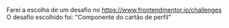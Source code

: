 Farei a escolha de um desafio no https://www.frontendmentor.io/challenges
O desafio escolhido foi:
"Componente do cartão de perfil"